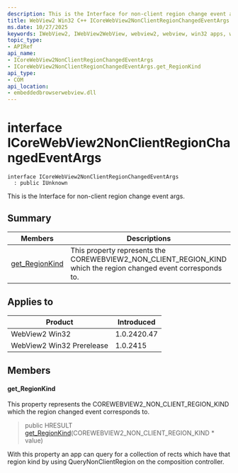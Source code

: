 ```yaml
---
description: This is the Interface for non-client region change event args.
title: WebView2 Win32 C++ ICoreWebView2NonClientRegionChangedEventArgs
ms.date: 10/27/2025
keywords: IWebView2, IWebView2WebView, webview2, webview, win32 apps, win32, edge, ICoreWebView2, ICoreWebView2Controller, browser control, edge html, ICoreWebView2NonClientRegionChangedEventArgs
topic_type: 
- APIRef
api_name:
- ICoreWebView2NonClientRegionChangedEventArgs
- ICoreWebView2NonClientRegionChangedEventArgs.get_RegionKind
api_type:
- COM
api_location:
- embeddedbrowserwebview.dll
---
```


# interface ICoreWebView2NonClientRegionChangedEventArgs

```
interface ICoreWebView2NonClientRegionChangedEventArgs
  : public IUnknown
```

This is the Interface for non-client region change event args.

## Summary

 Members                        | Descriptions
--------------------------------|---------------------------------------------
[get_RegionKind](#get_regionkind) | This property represents the COREWEBVIEW2_NON_CLIENT_REGION_KIND which the region changed event corresponds to.

## Applies to

Product                         | Introduced
--------------------------------|---------------------------------------------
WebView2 Win32            |    1.0.2420.47
WebView2 Win32 Prerelease |    1.0.2415

## Members

#### get_RegionKind

This property represents the COREWEBVIEW2_NON_CLIENT_REGION_KIND which the region changed event corresponds to.

> public HRESULT [get_RegionKind](#get_regionkind)(COREWEBVIEW2_NON_CLIENT_REGION_KIND * value)

With this property an app can query for a collection of rects which have that region kind by using QueryNonClientRegion on the composition controller.

